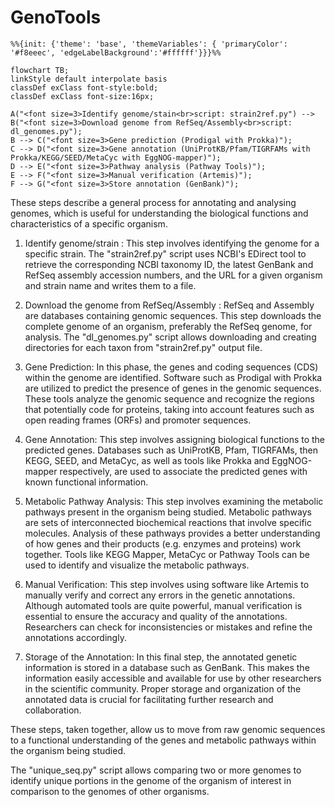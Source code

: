 # GenoTools

```mermaid
%%{init: {'theme': 'base', 'themeVariables': { 'primaryColor': '#f8eeec', 'edgeLabelBackground':'#ffffff'}}}%%

flowchart TB;
linkStyle default interpolate basis
classDef exClass font-style:bold;
classDef exClass font-size:16px;

A("<font size=3>Identify genome/stain<br>script: strain2ref.py") --> B("<font size=3>Download genome from RefSeq/Assembly<br>script: dl_genomes.py");
B --> C("<font size=3>Gene prediction (Prodigal with Prokka)");
C --> D("<font size=3>Gene annotation (UniProtKB/Pfam/TIGRFAMs with Prokka/KEGG/SEED/MetaCyc with EggNOG-mapper)");
D --> E("<font size=3>Pathway analysis (Pathway Tools)");
E --> F("<font size=3>Manual verification (Artemis)");
F --> G("<font size=3>Store annotation (GenBank)");

```

These steps describe a general process for annotating and analysing genomes, which is useful for understanding the biological functions and characteristics of a specific organism.

1) Identify genome/strain : This step involves identifying the genome for a specific strain. The "strain2ref.py" script uses NCBI's EDirect tool to retrieve the corresponding NCBI taxonomy ID, the latest GenBank and RefSeq assembly accession numbers, and the URL for a given organism and strain name and writes them to a file.

2) Download the genome from RefSeq/Assembly : RefSeq and Assembly are databases containing genomic sequences. This step downloads the complete genome of an organism, preferably the RefSeq genome, for analysis. The "dl_genomes.py" script allows downloading and creating directories for each taxon from "strain2ref.py" output file.

3) Gene Prediction: In this phase, the genes and coding sequences (CDS) within the genome are identified. Software such as Prodigal with Prokka are utilized to predict the presence of genes in the genomic sequences. These tools analyze the genomic sequence and recognize the regions that potentially code for proteins, taking into account features such as open reading frames (ORFs) and promoter sequences.

4) Gene Annotation: This step involves assigning biological functions to the predicted genes. Databases such as UniProtKB, Pfam, TIGRFAMs, then KEGG, SEED, and MetaCyc, as well as tools like Prokka and EggNOG-mapper respectively, are used to associate the predicted genes with known functional information. 

5) Metabolic Pathway Analysis: This step involves examining the metabolic pathways present in the organism being studied. Metabolic pathways are sets of interconnected biochemical reactions that involve specific molecules. Analysis of these pathways provides a better understanding of how genes and their products (e.g. enzymes and proteins) work together. Tools like KEGG Mapper, MetaCyc or Pathway Tools can be used to identify and visualize the metabolic pathways.

6) Manual Verification: This step involves using software like Artemis to manually verify and correct any errors in the genetic annotations. Although automated tools are quite powerful, manual verification is essential to ensure the accuracy and quality of the annotations. Researchers can check for inconsistencies or mistakes and refine the annotations accordingly.

7) Storage of the Annotation: In this final step, the annotated genetic information is stored in a database such as GenBank. This makes the information easily accessible and available for use by other researchers in the scientific community. Proper storage and organization of the annotated data is crucial for facilitating further research and collaboration.

These steps, taken together, allow us to move from raw genomic sequences to a functional understanding of the genes and metabolic pathways within the organism being studied.

The "unique_seq.py" script allows comparing two or more genomes to identify unique portions in the genome of the organism of interest in comparison to the genomes of other organisms.
